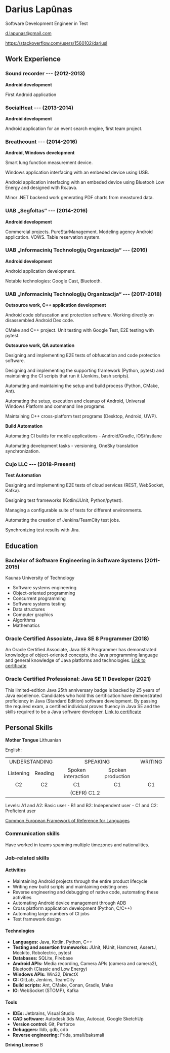 # Darius Lapūnas
Software Development Engineer in Test

d.lapunas@gmail.com

https://stackoverflow.com/users/1560102/dariusl

## Work Experience

### Sound recorder --- (2012-2013)
__Android development__

First Android application

### SocialHeat --- (2013-2014)
__Android development__

Android application for an event search engine, first team project.

### Breathcount --- (2014-2016)
__Android, Windows development__

Smart lung function measurement device.

Windows application interfacing with an embeded device using USB.

Android application interfacing with an embeded device using Bluetooh Low Energy and designed with RxJava.

Minor .NET backend work generating PDF charts from meastured data.

### UAB „Segfoltas“ --- (2014-2016)
__Android development__

Commercial projects.
PureStarManagement. Modeling agency Android application.
VOWS. Table reservation system.

### UAB „Informacinių Technologijų Organizacija“ --- (2016)
__Android development__

Android application development.

Notable technologies: Google Cast, Bluetooth.

### UAB „Informacinių Technologijų Organizacija“ --- (2017-2018)
__Outsource work, C++ application development__

Android code obfuscation and protection software. Working directly on disassembled Android Dex code.

CMake and C++ project. Unit testing with Google Test, E2E testing with pytest.

__Outsource work, QA automation__

Designing and implementing E2E tests of obfuscation and code protection software. 

Designing and implementing the supporting framework (Python, pytest) and maintaining the CI scripts that run it (Jenkins, bash scripts). 

Automating and maintaining the setup and build process (Python, CMake, Ant).

Automating the setup, execution and cleanup of Android, Universal Windows Platform and command line programs.

Maintaining C++ cross-platform test programs (Desktop, Android, UWP).

__Build Automation__

Automating CI builds for mobile applications - Android/Gradle, iOS/fastlane

Automating development tasks - versioning, OneSky translation synchronization.

### Cujo LLC --- (2018-Present)
__Test Automation__

Designing and implementing E2E tests of cloud services (REST, WebSocket, Kafka).

Designing test frameworks (Kotlin/JUnit, Python/pytest).

Managing a configurable suite of tests for different environments.

Automating the creation of Jenkins/TeamCity test jobs.

Synchronizing test results with Jira.

## Education

### Bachelor of Software Engineering in Software Systems (2011-2015)
Kaunas University of Technology
* Software systems engineering
* Object-oriented programming
* Concurrent programming
* Software systems testing
* Data structures
* Computer graphics
* Algorithms
* Mathematics

### Oracle Certified Associate, Java SE 8 Programmer (2018)
An Oracle Certified Associate, Java SE 8 Programmer has demonstrated knowledge of object-oriented concepts, the Java programming language and general knowledge of Java platforms and technologies. [Link to certificate](https://www.youracclaim.com/badges/adea0499-2b0a-438f-92fd-ede48add758e/public_url)

### Oracle Certified Professional: Java SE 11 Developer (2021)
This limited-edition Java 25th anniversary badge is backed by 25 years of Java excellence. Candidates who hold this certification have demonstrated proficiency in Java (Standard Edition) software development. By passing the required exam, a certified individual proves fluency in Java SE and the skills required to be a Java software developer. [Link to certificate](https://catalog-education.oracle.com/pls/certview/sharebadge?id=C9DB326B5E5F1CBFE1E861BCF9756E74D2509F8736D49EDC1AD56A78CCB57792)

## Personal Skills
__Mother Tongue__ Lithuanian

English:

<table>
  <tr>
    <td colspan="2" align="center">UNDERSTANDING</td>
    <td colspan="2" align="center">SPEAKING</td>
    <td align="center">WRITING</td>
  </tr>
  <tr>
    <td align="center">Listening</td>
    <td align="center">Reading</td>
    <td align="center">Spoken interaction</td>
    <td align="center">Spoken production</td>
    <td align="center"></td>
  </tr>
  <tr>
    <td align="center">C2</td>
    <td align="center">C2</td>
    <td align="center">C1</td>
    <td align="center">C1</td>
    <td align="center">C1</td>
  </tr>
  <tr>
    <td colspan="5" align="center">(CEFR) C1.2</td>
  </tr>
</table>

Levels: A1 and A2: Basic user - B1 and B2: Independent user - C1 and C2: Proficient user

[Common European Framework of Reference for Languages](http://europass.cedefop.europa.eu/en/resources/european-language-levels-cefr)

### Communication skills
Have worked in teams spanning multiple timezones and nationalities.
### Job-related skills
#### Activities
* Maintaining Android projects through the entire product lifecycle
* Writing new build scripts and maintaining existing ones
* Reverse engineering and debugging of native code, automating these activities
* Automating Android device management through ADB
* Cross platform application development (Python, C/C++)
* Automating large numbers of CI jobs
* Test framework design

#### Technologies
* __Languages:__ Java, Kotlin, Python, C++
* __Testing and assertion frameworks:__ JUnit, NUnit, Hamcrest, AssertJ, Mockito, Robolectric, pytest
* __Databases:__ SQLite, Firebase
* __Android APIs:__ Media recording, Camera APIs (camera and camera2), Bluetooth (Classic and Low Energy)
* __Windows APIs:__ Win32, DirectX
* __CI:__ GitLab, Jenkins, TeamCity
* __Build scripts:__ Ant, CMake, Conan, Gradle, Make
* __IO__: WebSocket (STOMP), Kafka

#### Tools
* __IDEs:__ Jetbrains, Visual Studio
* __CAD software:__ Autodesk 3ds Max, Autocad, Google SketchUp
* __Version control:__ Git, Perforce
* __Debuggers:__ lldb, gdb, cdb
* __Reverse engineering:__ Frida, smali/baksmali

__Driving License__ B

